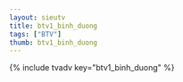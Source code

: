 ```yaml
--- 
layout: sieutv
title: btv1_binh_duong
tags: ["BTV"]
thumb: btv1_binh_duong
---
```

{% include tvadv key="btv1_binh_duong" %}
